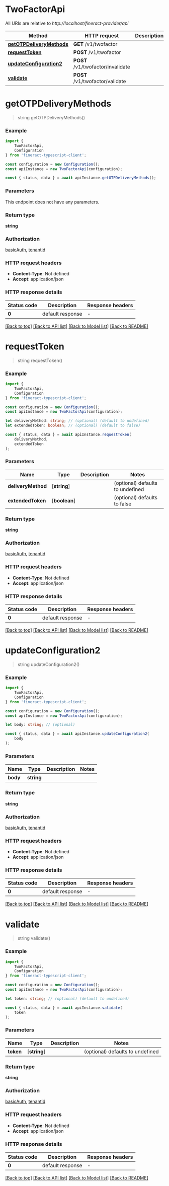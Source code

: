 # TwoFactorApi

All URIs are relative to *http://localhost/fineract-provider/api*

|Method | HTTP request | Description|
|------------- | ------------- | -------------|
|[**getOTPDeliveryMethods**](#getotpdeliverymethods) | **GET** /v1/twofactor | |
|[**requestToken**](#requesttoken) | **POST** /v1/twofactor | |
|[**updateConfiguration2**](#updateconfiguration2) | **POST** /v1/twofactor/invalidate | |
|[**validate**](#validate) | **POST** /v1/twofactor/validate | |

# **getOTPDeliveryMethods**
> string getOTPDeliveryMethods()


### Example

```typescript
import {
    TwoFactorApi,
    Configuration
} from 'fineract-typescript-client';

const configuration = new Configuration();
const apiInstance = new TwoFactorApi(configuration);

const { status, data } = await apiInstance.getOTPDeliveryMethods();
```

### Parameters
This endpoint does not have any parameters.


### Return type

**string**

### Authorization

[basicAuth](../README.md#basicAuth), [tenantid](../README.md#tenantid)

### HTTP request headers

 - **Content-Type**: Not defined
 - **Accept**: application/json


### HTTP response details
| Status code | Description | Response headers |
|-------------|-------------|------------------|
|**0** | default response |  -  |

[[Back to top]](#) [[Back to API list]](../README.md#documentation-for-api-endpoints) [[Back to Model list]](../README.md#documentation-for-models) [[Back to README]](../README.md)

# **requestToken**
> string requestToken()


### Example

```typescript
import {
    TwoFactorApi,
    Configuration
} from 'fineract-typescript-client';

const configuration = new Configuration();
const apiInstance = new TwoFactorApi(configuration);

let deliveryMethod: string; // (optional) (default to undefined)
let extendedToken: boolean; // (optional) (default to false)

const { status, data } = await apiInstance.requestToken(
    deliveryMethod,
    extendedToken
);
```

### Parameters

|Name | Type | Description  | Notes|
|------------- | ------------- | ------------- | -------------|
| **deliveryMethod** | [**string**] |  | (optional) defaults to undefined|
| **extendedToken** | [**boolean**] |  | (optional) defaults to false|


### Return type

**string**

### Authorization

[basicAuth](../README.md#basicAuth), [tenantid](../README.md#tenantid)

### HTTP request headers

 - **Content-Type**: Not defined
 - **Accept**: application/json


### HTTP response details
| Status code | Description | Response headers |
|-------------|-------------|------------------|
|**0** | default response |  -  |

[[Back to top]](#) [[Back to API list]](../README.md#documentation-for-api-endpoints) [[Back to Model list]](../README.md#documentation-for-models) [[Back to README]](../README.md)

# **updateConfiguration2**
> string updateConfiguration2()


### Example

```typescript
import {
    TwoFactorApi,
    Configuration
} from 'fineract-typescript-client';

const configuration = new Configuration();
const apiInstance = new TwoFactorApi(configuration);

let body: string; // (optional)

const { status, data } = await apiInstance.updateConfiguration2(
    body
);
```

### Parameters

|Name | Type | Description  | Notes|
|------------- | ------------- | ------------- | -------------|
| **body** | **string**|  | |


### Return type

**string**

### Authorization

[basicAuth](../README.md#basicAuth), [tenantid](../README.md#tenantid)

### HTTP request headers

 - **Content-Type**: Not defined
 - **Accept**: application/json


### HTTP response details
| Status code | Description | Response headers |
|-------------|-------------|------------------|
|**0** | default response |  -  |

[[Back to top]](#) [[Back to API list]](../README.md#documentation-for-api-endpoints) [[Back to Model list]](../README.md#documentation-for-models) [[Back to README]](../README.md)

# **validate**
> string validate()


### Example

```typescript
import {
    TwoFactorApi,
    Configuration
} from 'fineract-typescript-client';

const configuration = new Configuration();
const apiInstance = new TwoFactorApi(configuration);

let token: string; // (optional) (default to undefined)

const { status, data } = await apiInstance.validate(
    token
);
```

### Parameters

|Name | Type | Description  | Notes|
|------------- | ------------- | ------------- | -------------|
| **token** | [**string**] |  | (optional) defaults to undefined|


### Return type

**string**

### Authorization

[basicAuth](../README.md#basicAuth), [tenantid](../README.md#tenantid)

### HTTP request headers

 - **Content-Type**: Not defined
 - **Accept**: application/json


### HTTP response details
| Status code | Description | Response headers |
|-------------|-------------|------------------|
|**0** | default response |  -  |

[[Back to top]](#) [[Back to API list]](../README.md#documentation-for-api-endpoints) [[Back to Model list]](../README.md#documentation-for-models) [[Back to README]](../README.md)

